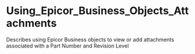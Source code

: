 # Using_Epicor_Business_Objects_Attachments
Describes using Epicor Business objects to view or add attachments associated with a Part Number and Revision Level
